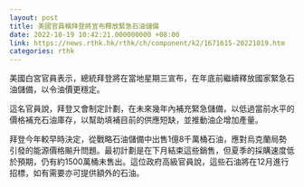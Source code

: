 ```yaml
---
layout: post
title: 美國官員稱拜登將宣布釋放緊急石油儲備
date: 2022-10-19 10:42:21.000000000 +08:00
link: https://news.rthk.hk/rthk/ch/component/k2/1671615-20221019.htm
categories: rthk
---
```


美國白宮官員表示，總統拜登將在當地星期三宣布，在年底前繼續釋放國家緊急石油儲備，以令油價更穩定。

這名官員說，拜登又會制定計劃，在未來幾年內補充緊急儲備，以低過當前水平的價格補充石油庫存，以幫助填補目前的供應短缺，並推動油企增加產量。

拜登今年較早時決定，從戰略石油儲備中出售1億8千萬桶石油，應對烏克蘭局勢引發的能源價格飈升問題。最初計劃是在下月結束這些銷售，但夏季的採購速度低於預期，仍有約1500萬桶未售出。這位政府高級官員說，這些石油將在12月進行招標，如有需要亦可提供額外的石油。
